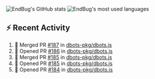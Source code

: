 ![EndBug's GitHub stats](https://github-readme-stats.vercel.app/api?username=endbug&show_icons=true&theme=dark)
![EndBug's most used languages](https://github-readme-stats.vercel.app/api/top-langs/?username=endbug&layout=compact&theme=dark)

## ⚡ Recent Activity

<!--START_SECTION:activity-->
1. 🎉 Merged PR [#187](https://github.com//dbots-pkg/dbots.js/pull/187) in [dbots-pkg/dbots.js](https://github.com//dbots-pkg/dbots.js)
2. 💪 Opened PR [#186](https://github.com//dbots-pkg/dbots.js/pull/186) in [dbots-pkg/dbots.js](https://github.com//dbots-pkg/dbots.js)
3. 🎉 Merged PR [#185](https://github.com//dbots-pkg/dbots.js/pull/185) in [dbots-pkg/dbots.js](https://github.com//dbots-pkg/dbots.js)
4. 💪 Opened PR [#185](https://github.com//dbots-pkg/dbots.js/pull/185) in [dbots-pkg/dbots.js](https://github.com//dbots-pkg/dbots.js)
5. 💪 Opened PR [#184](https://github.com//dbots-pkg/dbots.js/pull/184) in [dbots-pkg/dbots.js](https://github.com//dbots-pkg/dbots.js)
<!--END_SECTION:activity-->
